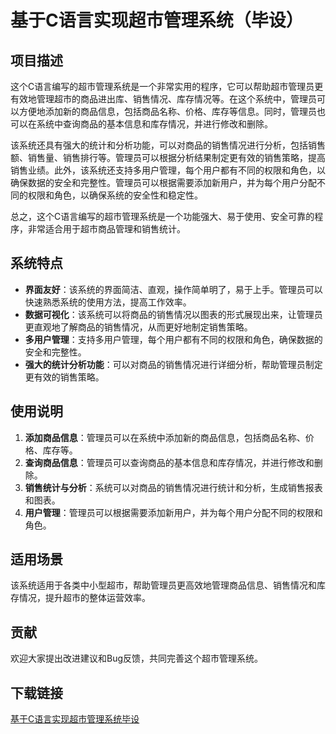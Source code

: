 # 基于C语言实现超市管理系统（毕设）

## 项目描述

这个C语言编写的超市管理系统是一个非常实用的程序，它可以帮助超市管理员更有效地管理超市的商品进出库、销售情况、库存情况等。在这个系统中，管理员可以方便地添加新的商品信息，包括商品名称、价格、库存等信息。同时，管理员也可以在系统中查询商品的基本信息和库存情况，并进行修改和删除。

该系统还具有强大的统计和分析功能，可以对商品的销售情况进行分析，包括销售额、销售量、销售排行等。管理员可以根据分析结果制定更有效的销售策略，提高销售业绩。此外，该系统还支持多用户管理，每个用户都有不同的权限和角色，以确保数据的安全和完整性。管理员可以根据需要添加新用户，并为每个用户分配不同的权限和角色，以确保系统的安全性和稳定性。

总之，这个C语言编写的超市管理系统是一个功能强大、易于使用、安全可靠的程序，非常适合用于超市商品管理和销售统计。

## 系统特点

- **界面友好**：该系统的界面简洁、直观，操作简单明了，易于上手。管理员可以快速熟悉系统的使用方法，提高工作效率。
- **数据可视化**：该系统可以将商品的销售情况以图表的形式展现出来，让管理员更直观地了解商品的销售情况，从而更好地制定销售策略。
- **多用户管理**：支持多用户管理，每个用户都有不同的权限和角色，确保数据的安全和完整性。
- **强大的统计分析功能**：可以对商品的销售情况进行详细分析，帮助管理员制定更有效的销售策略。

## 使用说明

1. **添加商品信息**：管理员可以在系统中添加新的商品信息，包括商品名称、价格、库存等。
2. **查询商品信息**：管理员可以查询商品的基本信息和库存情况，并进行修改和删除。
3. **销售统计与分析**：系统可以对商品的销售情况进行统计和分析，生成销售报表和图表。
4. **用户管理**：管理员可以根据需要添加新用户，并为每个用户分配不同的权限和角色。

## 适用场景

该系统适用于各类中小型超市，帮助管理员更高效地管理商品信息、销售情况和库存情况，提升超市的整体运营效率。

## 贡献

欢迎大家提出改进建议和Bug反馈，共同完善这个超市管理系统。

## 下载链接

[基于C语言实现超市管理系统毕设](https://pan.quark.cn/s/f3e579f5f2ca)